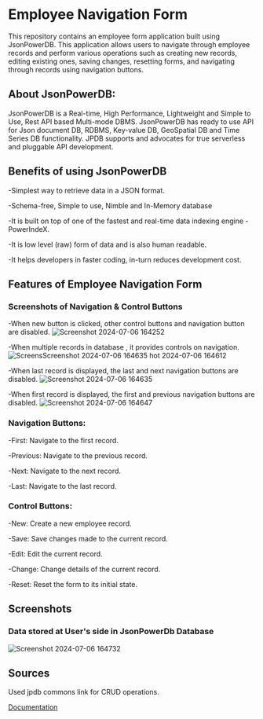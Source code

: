  # Employee Navigation Form

This repository contains an employee form application built using JsonPowerDB. This application allows users to navigate through employee records and perform various operations such as creating new records, editing existing ones, saving changes, resetting forms, and navigating through records using navigation buttons.

## About JsonPowerDB:
JsonPowerDB is a Real-time, High Performance, Lightweight and Simple to Use, Rest API based Multi-mode DBMS. JsonPowerDB has ready to use API for Json document DB, RDBMS, Key-value DB, GeoSpatial DB and Time Series DB functionality. JPDB supports and advocates for true serverless and pluggable API development.

## Benefits of using JsonPowerDB

-Simplest way to retrieve data in a JSON format.

-Schema-free, Simple to use, Nimble and In-Memory database

-It is built on top of one of the fastest and real-time data indexing engine - PowerIndeX.

-It is low level (raw) form of data and is also human readable.

-It helps developers in faster coding, in-turn reduces development cost.

## Features of Employee Navigation Form

### Screenshots of Navigation & Control Buttons

-When new button is clicked, other control buttons and navigation button are disabled.
![Screenshot 2024-07-06 164252](https://github.com/ishikagoyal65/EmployeeNavigation/assets/94466535/a49fb050-0ca7-4bc5-943a-c849eefaa274)

-When multiple records in database , it provides controls on  navigation.
![Screens![Screenshot 2024-07-06 164635](https://github.com/ishikagoyal65/EmployeeNavigation/assets/94466535/39904030-1886-4731-bc5e-fa8c3a052dd0)
hot 2024-07-06 164612](https://github.com/ishikagoyal65/EmployeeNavigation/assets/94466535/798c3c8e-a412-4474-8ca5-497179f45d6f)

-When last record is displayed, the last and next navigation buttons are disabled.
![Screenshot 2024-07-06 164635](https://github.com/ishikagoyal65/EmployeeNavigation/assets/94466535/6a49331d-8c79-40e6-96cc-3c4a33c0106a)

-When first record is displayed, the first and previous navigation buttons are disabled.
![Screenshot 2024-07-06 164647](https://github.com/ishikagoyal65/EmployeeNavigation/assets/94466535/fcc81044-5f74-4ada-ac50-9aefc89f08d9)

### Navigation Buttons:
-First: Navigate to the first record.

-Previous: Navigate to the previous record.

-Next: Navigate to the next record.

-Last: Navigate to the last record.

### Control Buttons:
-New: Create a new employee record.

-Save: Save changes made to the current record.

-Edit: Edit the current record.

-Change: Change details of the current record.

-Reset: Reset the form to its initial state.

## Screenshots
### Data stored at User's side in JsonPowerDb Database
![Screenshot 2024-07-06 164732](https://github.com/ishikagoyal65/EmployeeNavigation/assets/94466535/72a0ba14-a713-4622-82cd-6344258aa803)

## Sources

Used jpdb commons link for CRUD operations.

[Documentation](https://login2explore.com/jpdb/docs.html)




